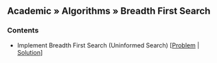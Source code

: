 ## Academic » Algorithms » Breadth First Search 

### Contents
+ Implement Breadth First Search (Uninformed Search)
  [[Problem](https://github.com/forhadkhan/Academic/blob/main/Problem%20Solving/Breadth%20First%20Search/01_Implement_BFS_Problem.md) | 
  [Solution](https://github.com/forhadkhan/Academic/blob/main/Problem%20Solving/Breadth%20First%20Search/01_Implement_BFS_Solution.py)]

